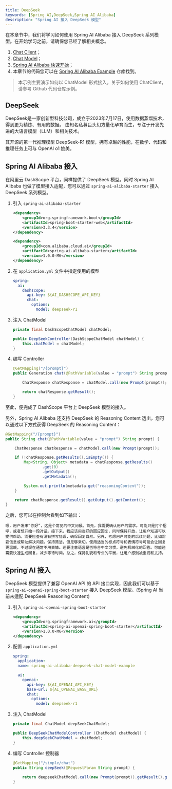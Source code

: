 ```yaml
---
title: DeepSeek
keywords: [Spring AI,DeepSeek,Spring AI Alibaba]
description: "Spring AI 接入 DeepSeek 模型"
---
```


在本章节中，我们将学习如何使用 Spring AI Alibaba 接入 DeepSeek 系列模型。在开始学习之前，请确保您已经了解相关概念。

1. [Chat Client](../tutorials/basics/chat-client.md)；
2. [Chat Model](../tutorials/basics/chat-model.md)；
3. [Spring AI Alibaba 快速开始](../get-started.md)；
4. 本章节的代码您可以在 [Spring AI Alibaba Example](https://github.com/springaialibaba/spring-ai-alibaba-examples/tree/main/spring-ai-alibaba-chat-example) 仓库找到。

> 本示例主要演示如何以 ChatModel 形式接入。关于如何使用 ChatClient，请参考 Github 代码仓库示例。

## DeepSeek 

DeepSeek是一家创新型科技公司，成立于2023年7月17日，使用数据蒸馏技术，得到更为精炼、有用的数据。 由知名私募巨头幻方量化孕育而生，专注于开发先进的大语言模型（LLM）和相关技术。

其开源的第一代推理模型 DeepSeek-R1 模型，拥有卓越的性能，在数学、代码和推理任务上可与 OpenAI o1 媲美。

## Spring AI Alibaba 接入

在阿里云 DashScope  平台，同样提供了 DeepSeek 模型。同时 Spring AI Alibaba 也做了模型接入适配，您可以通过 `spring-ai-alibaba-starter` 接入 DeepSeek 系列模型。

1. 引入 `spring-ai-alibaba-starter` 

    ```xml
    <dependency>
        <groupId>org.springframework.boot</groupId>
        <artifactId>spring-boot-starter-web</artifactId>
        <version>3.3.4</version>
    </dependency>

    <dependency>
        <groupId>com.alibaba.cloud.ai</groupId>
        <artifactId>spring-ai-alibaba-starter</artifactId>
        <version>1.0.0-M6</version>
    </dependency>
    ```

2. 在 `application.yml` 文件中指定使用的模型

    ```yaml
    spring:
      ai:
        dashscope:
          api-key: ${AI_DASHSCOPE_API_KEY}
          chat:
            options:
              model: deepseek-r1
    ```

3. 注入 ChatModel

    ```java
    private final DashScopeChatModel chatModel;

    public DeepSeekController(DashScopeChatModel chatModel) {
        this.chatModel = chatModel;
    }
    ```

4. 编写 Controller

    ```java
    @GetMapping("/{prompt}")
	public Generation chat(@PathVariable(value = "prompt") String prompt) {

		ChatResponse chatResponse = chatModel.call(new Prompt(prompt));

		return chatResponse.getResult();
	}
    ```

至此，便完成了 DashScope 平台上 DeepSeek 模型的接入。

另外，Spring AI Alibaba 还支持 DeepSeek 的 Reasoning Content 透出，您可以通过以下方式获得 DeepSeek 的 Reasoning Content：

```java
@GetMapping("/{prompt}")
public String chat(@PathVariable(value = "prompt") String prompt) {

    ChatResponse chatResponse = chatModel.call(new Prompt(prompt));

    if (!chatResponse.getResults().isEmpty()) {
        Map<String, Object> metadata = chatResponse.getResults()
                .get(0)
                .getOutput()
                .getMetadata();

        System.out.println(metadata.get("reasoningContent"));
    }

    return chatResponse.getResult().getOutput().getContent();
}
```

之后，您可以在控制台看到如下输出：

```text
嗯，用户发来“你好”，这是个常见的中文问候。首先，我需要确认用户的需求。可能只是打个招呼，或者想开始一段对话。接下来，我应该用友好的回应回复，同时保持开放，让用户知道可以提供帮助。需要检查有没有拼写错误，确保回复自然。另外，考虑用户可能的后续问题，比如需要信息或帮助解决问题。保持简洁，但足够亲切。使用适当的标点符号和表情符号可能会让回复更温暖，不过现在通常不用表情。还要注意语言是否符合中文习惯，避免机械化的回答。可能还需要快速生成回复，减少等待时间。总之，保持礼貌和专业的平衡，让用户感到被重视和支持。
```

## Spring AI 接入

DeepSeek 模型提供了兼容 OpenAI API 的 API 接口实现，因此我们可以基于 `spring-ai-openai-spring-boot-starter` 接入 DeepSeek 模型。(Spring AI 当前未适配 DeepSeek Reasoning Content)

1. 引入 `spring-ai-openai-spring-boot-starter`

    ```xml
    <dependency>
        <groupId>org.springframework.ai</groupId>
        <artifactId>spring-ai-openai-spring-boot-starter</artifactId>
        <version>1.0.0-M6</version>
    </dependency>
    ```

2. 配置 `application.yml`

    ```yaml
    spring:
      application:
      name: spring-ai-alibaba-deepseek-chat-model-example

      ai:
        openai:
          api-key: ${AI_OPENAI_API_KEY}
          base-url: ${AI_OPENAI_BASE_URL}
          chat:
            options:
              model: deepseek-r1
    ```

3. 注入 ChatModel

    ```java
    private final ChatModel deepSeekChatModel;

    public DeepSeekChatModelController (ChatModel chatModel) {
        this.deepSeekChatModel = chatModel;
    }
    ```

4. 编写 Controller 控制器

    ```java
    @GetMapping("/simple/chat")
    public String deepSeek(@RequestParam String prompt) {
        
        return deepseekChatModel.call(new Prompt(prompt)).getResult().getOutput().getText();
    }
    ```
